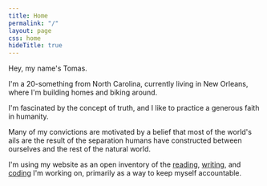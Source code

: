 ```yaml
---
title: Home
permalink: "/"
layout: page
css: home
hideTitle: true
---
```


Hey, my name's Tomas.

I'm a 20-something from North Carolina, currently living in New Orleans, where I'm building homes and biking around.

I'm fascinated by the concept of truth, and I like to practice a generous faith in humanity.

Many of my convictions are motivated by a belief that most of the world's ails are the result of the separation humans have constructed between ourselves and the rest of the natural world.

I'm using my website as an open inventory of the [reading](/reading), [writing](/writing), and [coding](/coding) I'm working on, primarily as a way to keep myself accountable.